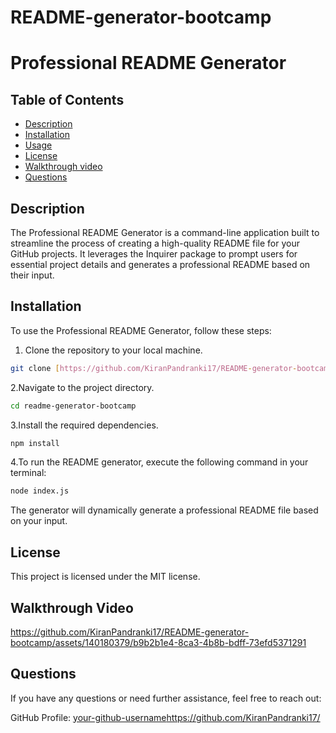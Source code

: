 # README-generator-bootcamp

# Professional README Generator

## Table of Contents

- [Description](#description)
- [Installation](#installation)
- [Usage](#usage)
- [License](#license)
- [Walkthrough video](#Walkthrough)
- [Questions](#questions)

## Description

The Professional README Generator is a command-line application built to streamline the process of creating a high-quality README file for your GitHub projects. It leverages the Inquirer package to prompt users for essential project details and generates a professional README based on their input.

## Installation

To use the Professional README Generator, follow these steps:

1. Clone the repository to your local machine.

```bash
git clone [https://github.com/KiranPandranki17/README-generator-bootcamp.git](https://github.com/KiranPandranki17/README-generator-bootcamp)
```
2.Navigate to the project directory.
```bash
cd readme-generator-bootcamp
```
3.Install the required dependencies.
```bash
npm install
```
4.To run the README generator, execute the following command in your terminal:
```bash
node index.js
```
The generator will dynamically generate a professional README file based on your input.

## License
This project is licensed under the MIT license.

## Walkthrough Video

https://github.com/KiranPandranki17/README-generator-bootcamp/assets/140180379/b9b2b1e4-8ca3-4b8b-bdff-73efd5371291

## Questions
If you have any questions or need further assistance, feel free to reach out:

GitHub Profile: [your-github-username](https://github.com/KiranPandranki17/)https://github.com/KiranPandranki17/

